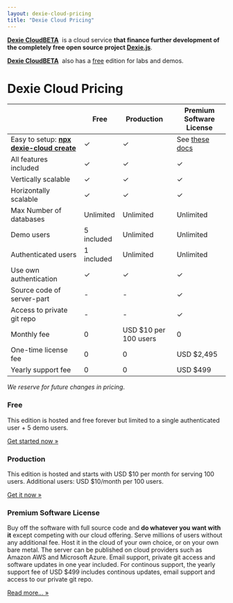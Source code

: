 ```yaml
---
layout: dexie-cloud-pricing
title: "Dexie Cloud Pricing"
---
```

**[Dexie Cloud](/cloud/)**<a href="/cloud/" class="beta" style="font-weight: bold;">BETA</a>&nbsp; is a cloud service **that finance further development of the completely free open source project [Dexie.js](https://github.com/dfahlander/Dexie.js)**.

**[Dexie Cloud](/cloud/)**<a href="/cloud/" class="beta" style="font-weight: bold;">BETA</a>&nbsp; also has a [free](#free) edition for labs and demos.

# Dexie Cloud Pricing

|                                       | Free       | Production &nbsp;       | Premium Software License                |
| ------------------------------------- | ---------- | ----------------------- | --------------------------------------- |
| Easy to setup: **[npx dexie-cloud create](/cloud/#getting-started)** | &#10003;   | &#10003;            | See [these docs](docs/premium-software) |
| All features included                 | &#10003;   | &#10003;                | &#10003;                                |
| Vertically scalable                   | &#10003;   | &#10003;                | &#10003;                                |
| Horizontally scalable                 | &#10003;   | &#10003;                | &#10003;                                |
| Max Number of databases               | Unlimited  | Unlimited               | Unlimited                               |
| Demo users                            | 5 included | Unlimited               | Unlimited                               |
| Authenticated users                   | 1 included | Unlimited               | Unlimited                               |
| Use own authentication                | &#10003;   | &#10003;                | &#10003;                                |
| Source code of server-part            | -          | -                       | &#10003;                                |
| Access to private git repo            | -          | -                       | &#10003;                                |
| Monthly fee                           | 0          | USD $10 per 100 users   | 0                                       |
| One-time license fee                  | 0          | 0                       | USD \$2,495                             |
| Yearly support fee                    | 0          | 0                       | USD \$499                               |

_We reserve for future changes in pricing_.

### Free

This edition is hosted and free forever but limited to a single authenticated user + 5 demo users.

<a class='btn btn-success' href='/cloud/#getting-started' role='button'>Get started now &raquo;</a>

### Production

This edition is hosted and starts with USD \$10 per month for serving 100 users. Additional users: USD $10/month per 100 users.

<a class='btn btn-success' href='/cloud/purchase/production' role='button'>Get it now &raquo;</a>

### Premium Software License

Buy off the software with full source code and **do whatever you want with it** except competing with our cloud offering. Serve millions of users without any additional fee. Host it in the cloud of your own choice, or on your own bare metal. The server can be published on cloud providers such as Amazon AWS and Microsoft Azure. Email support, private git access and software updates in one year included. For continous support, the yearly support fee of USD $499 includes continous updates, email support and access to our private git repo.

<a class='btn btn-primary' href='/cloud/docs/premium-software' role='button'>Read more... &raquo;</a>
<!-- <a class='btn btn-success' href='/cloud/purchase/software' role='button'>Get it now &raquo;</a> -->

<br/><br/><br/><br/><br/><br/><br/><br/><br/><br/><br/><br/><br/><br/>